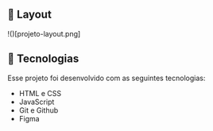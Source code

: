 ## 🔖 Layout

!()[projeto-layout.png]

## 🚀 Tecnologias

Esse projeto foi desenvolvido com as seguintes tecnologias:

- HTML e CSS
- JavaScript
- Git e Github
- Figma


